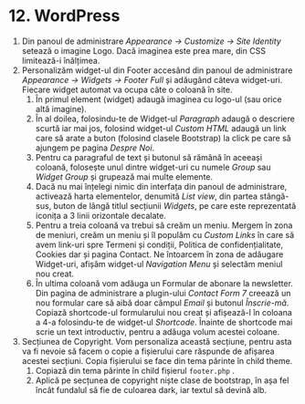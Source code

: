 # 12. WordPress

1. Din panoul de administrare *Appearance → Customize → Site Identity* setează o imagine Logo. Dacă imaginea este prea mare, din CSS limitează-i înălțimea.
2. Personalizăm widget-ul din Footer accesând din panoul de administrare *Appearance → Widgets → Footer Full* și adăugând câteva widget-uri. Fiecare widget automat va ocupa câte o coloană în site.
    1. În primul element (widget) adaugă imaginea cu logo-ul (sau orice altă imagine).
    2. În al doilea, folosindu-te de Widget-ul *Paragraph* adaugă o descriere scurtă iar mai jos, folosind widget-ul *Custom HTML* adaugă un link care să arate a buton (folosind clasele Bootstrap) la click pe care să ajungem pe pagina *Despre Noi*.
    3. Pentru ca paragraful de text și butonul să rămână în aceeași coloană, folosește unul dintre widget-uri cu numele *Group* sau *Widget Group* și grupează mai multe elemente.
    4. Dacă nu mai înțelegi nimic din interfața din panoul de administrare, activează harta elementelor, denumită *List view*, din partea stângă-sus, buton de lângă titlul secțiunii *Widgets*, pe care este reprezentată iconița a 3 linii orizontale decalate.
    5. Pentru a treia coloană va trebui să creăm un meniu. Mergem în zona de meniuri, creăm un meniu și îl populăm cu *Custom Links* în care să avem link-uri spre Termeni și condiții, Politica de confidențialitate, Cookies dar și pagina Contact. Ne întoarcem în zona de adăugare Widget-uri, afișăm widget-ul *Navigation Menu* și selectăm meniul nou creat.
    6. În ultima coloană vom adăuga un Formular de abonare la newsletter. Din pagina de administrare a plugin-ului *Contact Form 7* creează un nou formular care să aibă doar câmpul *Email* și butonul *Înscrie-mă*. Copiază shortcode-ul formularului nou creat și afișează-l în coloana a 4-a folosindu-te de widget-ul *Shortcode*. Înainte de shortcode mai scrie un text introductiv, pentru a adăuga volum acestei coloane.
3. Secțiunea de Copyright.
Vom personaliza această secțiune, pentru asta va fi nevoie să facem o copie a fișierului care răspunde de afișarea acestei secțiuni. Copia fișierului se face din tema părinte în child theme.
    1. Copiază din tema părinte în child fișierul `footer.php` .
    2. Aplică pe secțunea de copyright niște clase de bootstrap, în așa fel încât fundalul să fie de culoarea dark, iar textul să devină alb.